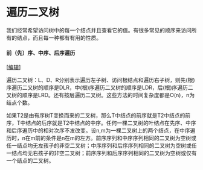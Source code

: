 

# 遍历二叉树
我们经常希望访问树中的每一个结点并且查看它的值。有很多常见的顺序来访问所有的结点，而且每一种都有有用的性质。
#### 前（先）序、中序、后序遍历

[[编辑](https://zh.wikipedia.org/w/index.php?title=%E4%BA%8C%E5%8F%89%E6%A0%91&action=edit&section=20 "编辑章节：前（先）序、中序、后序遍历")]

遍历二叉树：L、D、R分别表示遍历左子树、访问根结点和遍历右子树，则先(根)序遍历二叉树的顺序是DLR，中(根)序遍历二叉树的顺序是LDR，后(根)序遍历二叉树的顺序是LRD。还有按层遍历二叉树。这些方法的时间复杂度都是O(n)，n为结点个数。

如果T2是由有序树T变换而来的二叉树，那么T中结点的前序就是T2中结点的前序，T中结点的后序就是T2中结点的中序。任何一棵二叉树的叶结点在先序、中序和后序遍历中的相对次序不发改变。设n,m为一棵二叉树上的两个结点，在中序遍历时，n在m前的条件是n在m的左方。前序序列和中序序列相同的二叉树为空树或任一结点均无左孩子的非空二叉树；中序序列和后序序列相同的二叉树为空树或任一结点均无右孩子的非空二叉树；前序序列和后序序列相同的二叉树为空树或仅有一个结点的二叉树。
<!--stackedit_data:
eyJoaXN0b3J5IjpbLTE1NDE5NTE5MV19
-->